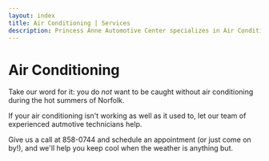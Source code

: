 ```yaml
---
layout: index
title: Air Conditioning | Services
description: Princess Anne Automotive Center specializes in Air Conditioning Service and Repair. Don't let hot weather keep you off of the road - let us help!
---
```


<div class="air-conditioning">
	<h1 class="page-header">Air Conditioning</h1>
	<p class="lead">Take our word for it: you do <em>not</em> want to be caught without air conditioning during the hot summers of Norfolk.</p>
	<p>If your air conditioning isn't working as well as it used to, let our team of experienced autmotive technicians help.</p>
	<p>Give us a call at 858-0744 and schedule an appointment (or just come on by!), and we'll help you keep cool when the weather is anything but.</p>
</div>